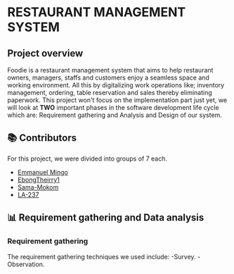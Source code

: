 # RESTAURANT MANAGEMENT SYSTEM

## Project overview
Foodie is a restaurant management system that aims to help restaurant owners, managers, staffs and customers enjoy a seamless space and working environment. All this by digitalizing work operations like; inventory management, ordering, table reservation and sales thereby eliminating paperwork. This project won't focus on the implementation part just yet, we will look at **TWO** important phases in the software development life cycle which are: Requirement gathering and Analysis and Design of our system.

  ## 📚 Contributors
  For this project, we were divided into groups of 7 each. 
  - [Emmanuel Mingo](https://github.com/emmanuelmingo)
  - [EbongTheirry1](https://github.com/EbongThierry1)
  - [Sama-Mokom](https://github.com/Sama-Mokom)
  - [LA-237](https://github.com/LA-237)

 ## 📊 Requirement gathering and Data analysis
 ### Requirement gathering
 The requirement gathering techniques we used include:
 -Survey.
 -Observation.

 
 
   

  
  
